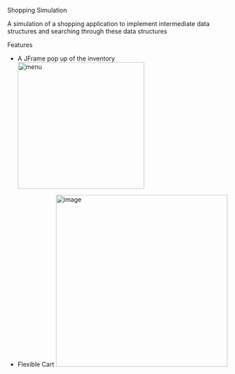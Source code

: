 Shopping Simulation

A simulation of a shopping application to implement intermediate data structures and searching through these data structures

Features

- A JFrame pop up of the inventory  
  <img width="288" alt="menu" src="https://github.com/ToluDare/Shopping/assets/69516979/06a3909d-6f84-4b09-a534-017cedd4ef96">

- Flexible Cart
  <img width="391" alt="image" src="https://github.com/ToluDare/Shopping/assets/69516979/1ef0d9f8-b0a9-409d-a32c-2ddef4b4cdd5">
